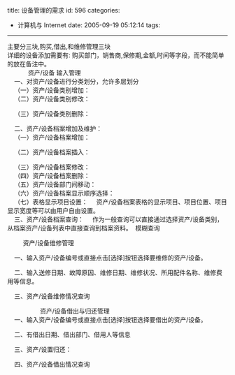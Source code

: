 title: 设备管理的需求
id: 596
categories:
  - 计算机与 Internet
date: 2005-09-19 05:12:14
tags:
---

<div id="msgcns!9697D6160EFEBC17!208" class="bvMsg"><div>主要分三块,购买,借出,和维修管理三块</div>
<div>详细的设备添加需要有:
购买部门，销售商,保修期,金额,时间等字段，而不能简单的放在备注中。</div>
<div>
            资产/设备 输入管理</div>
<div>    一、对资产/设备进行分类划分，允许多层划分</div>
<div>    （一）资产/设备类别增加：</div>
<div>    （二）资产/设备类别修改：

    （三）资产/设备类别删除：</div>
<div>    二、资产/设备档案增加及维护：</div>
<div>    （一）资产/设备档案增加：

    （二）资产/设备档案插入：</div>
<div>    （三）资产/设备档案修改：</div>
<div>    （四）资产/设备档案删除：</div>
<div>    （五）资产/设备部门间移动：</div>
<div>    （六）资产/设备档案显示顺序选择：</div>
<div>    （七）表格显示项目设置：
    资产/设备档案表格的显示项目、项目位置、项目显示宽度等可以由用户自由设置。</div>
<div>    三、资产/设备档案查询：
    作为一般查询可以直接通过选择资产/设备类别，从档案资产/设备列表中直接查询到档案资料。
 模糊查询

         资产/设备维修管理</div>
<div>    一、输入资产/设备编号或直接点击[选择]按钮选择要维修的资产/设备。

    二、输入送修日期、故障原因、维修日期、维修状况、所用配件名称、维修费用等信息。

    三、资产/设备维修情况查询</div>
<div>                   资产/设备借出与归还管理</div>
<div>    一、输入资产/设备编号或直接点击[选择]按钮选择要借出的资产/设备。

    二、有借出日期、借出部门、借用人等信息

    三、资产/设置归还：

    四、资产/设备借出情况查询</div></div>
